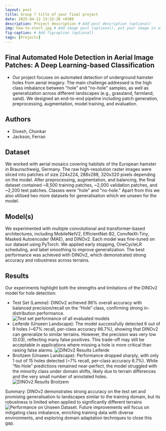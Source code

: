 ```yaml
---
layout: post
title: Group 7 title of your final project
date: 2025-04-12 13:32:20 +0300
description: Project description # Add post description (optional)
img: how-to-start.jpg # Add image post (optional), put your image in assets/img/
fig-caption: # Add figcaption (optional)
tags: [Projects]
---
```


## Final Automated Hole Detection in Aerial Image Patches: A Deep Learning-based Classification

- Our project focuses on automated detection of underground hamster holes from aerial imagery. The main challenge addressed is the high class imbalance between "hole" and "no-hole" samples, as well as generalization across different landscapes (e.g., grassland, farmland, sand). We designed an end-to-end pipeline including patch generation, preprocessing, augmentation, model training, and evaluation.

## Authors
 - Divesh, Chonkar
 - Jackson, Ferrao

## Dataset
We worked with aerial mosaics covering habitats of the European hamster in Braunschweig, Germany. The raw high-resolution raster images were sliced into patches of size 224x224, 288x288, 320x320 pixels depending on the model. After preprocessing, augmentation, and balancing, the final dataset contained ~8,500 training patches, ~2,000 validation patches, and ~2,200 test patches. Classes were "hole" and "no-hole." Apart from this we also utilised two more datasets for generalisation which we unseen for the model.

## Model(s)
We experimented with multiple convolutional and transformer-based architectures, including MobileNetV2, EfficientNet-B2, ConvNeXt-Tiny, Masked Autoencoder (MAE), and DINOv2. Each model was fine-tuned on our dataset using PyTorch. We applied early stopping, OneCycleLR scheduling, and label smoothing to improve generalization. The best performance was achieved with DINOv2, which demonstrated strong accuracy and robustness across terrains.

## Results
Our experiments highlight both the strengths and limitations of the DINOv2 model for hole detection:
- Test Set (Lamme): DINOv2 achieved 96% overall accuracy with balanced precision/recall on the “Hole” class, confirming strong in-distribution performance. ![Test set performance of all evaluated models]({{site.baseurl}}/assets/img/test_set_results.png)
- Leiferde (Unseen Landscape): The model successfully detected 6 out of 9 holes (~67% recall, per-class accuracy 66.7%), showing that DINOv2 can generalize to similar terrains. However, the precision was very low (0.03), reflecting many false positives. This trade-off may still be acceptable in applications where missing a hole is more critical than raising false alarms. ![DINOv2 Results Leiferde]({{site.baseurl}}/assets/img/DINOv2_Results_Leiferde_Landscape.png)
- Broitzem (Unseen Landscape): Performance dropped sharply, with only 1 out of 15 holes detected (~7% recall, per-class accuracy 6.7%). While “No Hole” predictions remained near-perfect, the model struggled with the minority class under domain shifts, likely due to terrain differences and the very small number of annotated holes. 
![DINOv2 Results Broitzem]({{site.baseurl}}/assets/img/DINOv2_Results_Broitzem_Landscape.png)

Summary: DINOv2 demonstrates strong accuracy on the test set and promising generalisation to landscapes similar to the training domain, but its robustness is limited when applied to significantly different terrains ![ Performance on Unseen Dataset]({{site.baseurl}}/assets/img/Generalisation_performance.png). Future improvements will focus on mitigating class imbalance, enriching training data with diverse environments, and exploring domain adaptation techniques to close this gap.
